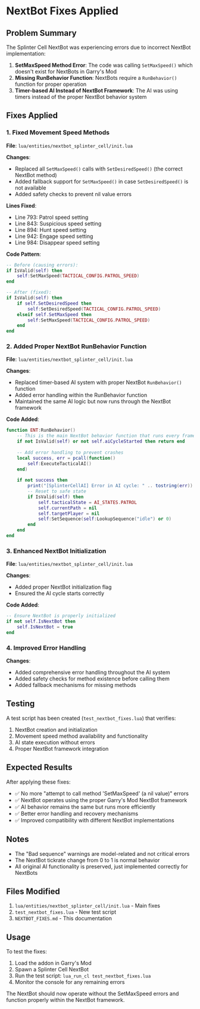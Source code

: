 # NextBot Fixes Applied

## Problem Summary
The Splinter Cell NextBot was experiencing errors due to incorrect NextBot implementation:

1. **SetMaxSpeed Method Error**: The code was calling `SetMaxSpeed()` which doesn't exist for NextBots in Garry's Mod
2. **Missing RunBehavior Function**: NextBots require a `RunBehavior()` function for proper operation
3. **Timer-based AI Instead of NextBot Framework**: The AI was using timers instead of the proper NextBot behavior system

## Fixes Applied

### 1. Fixed Movement Speed Methods
**File**: `lua/entities/nextbot_splinter_cell/init.lua`

**Changes**:
- Replaced all `SetMaxSpeed()` calls with `SetDesiredSpeed()` (the correct NextBot method)
- Added fallback support for `SetMaxSpeed()` in case `SetDesiredSpeed()` is not available
- Added safety checks to prevent nil value errors

**Lines Fixed**:
- Line 793: Patrol speed setting
- Line 843: Suspicious speed setting  
- Line 894: Hunt speed setting
- Line 942: Engage speed setting
- Line 984: Disappear speed setting

**Code Pattern**:
```lua
-- Before (causing errors):
if IsValid(self) then
    self:SetMaxSpeed(TACTICAL_CONFIG.PATROL_SPEED)
end

-- After (fixed):
if IsValid(self) then
    if self.SetDesiredSpeed then
        self:SetDesiredSpeed(TACTICAL_CONFIG.PATROL_SPEED)
    elseif self.SetMaxSpeed then
        self:SetMaxSpeed(TACTICAL_CONFIG.PATROL_SPEED)
    end
end
```

### 2. Added Proper NextBot RunBehavior Function
**File**: `lua/entities/nextbot_splinter_cell/init.lua`

**Changes**:
- Replaced timer-based AI system with proper NextBot `RunBehavior()` function
- Added error handling within the RunBehavior function
- Maintained the same AI logic but now runs through the NextBot framework

**Code Added**:
```lua
function ENT:RunBehavior()
    -- This is the main NextBot behavior function that runs every frame
    if not IsValid(self) or not self.aiCycleStarted then return end
    
    -- Add error handling to prevent crashes
    local success, err = pcall(function()
        self:ExecuteTacticalAI()
    end)
    
    if not success then
        print("[SplinterCellAI] Error in AI cycle: " .. tostring(err))
        -- Reset to safe state
        if IsValid(self) then
            self.tacticalState = AI_STATES.PATROL
            self.currentPath = nil
            self.targetPlayer = nil
            self:SetSequence(self:LookupSequence("idle") or 0)
        end
    end
end
```

### 3. Enhanced NextBot Initialization
**File**: `lua/entities/nextbot_splinter_cell/init.lua`

**Changes**:
- Added proper NextBot initialization flag
- Ensured the AI cycle starts correctly

**Code Added**:
```lua
-- Ensure NextBot is properly initialized
if not self.IsNextBot then
    self.IsNextBot = true
end
```

### 4. Improved Error Handling
**Changes**:
- Added comprehensive error handling throughout the AI system
- Added safety checks for method existence before calling them
- Added fallback mechanisms for missing methods

## Testing

A test script has been created (`test_nextbot_fixes.lua`) that verifies:
1. NextBot creation and initialization
2. Movement speed method availability and functionality
3. AI state execution without errors
4. Proper NextBot framework integration

## Expected Results

After applying these fixes:
- ✅ No more "attempt to call method 'SetMaxSpeed' (a nil value)" errors
- ✅ NextBot operates using the proper Garry's Mod NextBot framework
- ✅ AI behavior remains the same but runs more efficiently
- ✅ Better error handling and recovery mechanisms
- ✅ Improved compatibility with different NextBot implementations

## Notes

- The "Bad sequence" warnings are model-related and not critical errors
- The NextBot tickrate change from 0 to 1 is normal behavior
- All original AI functionality is preserved, just implemented correctly for NextBots

## Files Modified

1. `lua/entities/nextbot_splinter_cell/init.lua` - Main fixes
2. `test_nextbot_fixes.lua` - New test script
3. `NEXTBOT_FIXES.md` - This documentation

## Usage

To test the fixes:
1. Load the addon in Garry's Mod
2. Spawn a Splinter Cell NextBot
3. Run the test script: `lua_run_cl test_nextbot_fixes.lua`
4. Monitor the console for any remaining errors

The NextBot should now operate without the SetMaxSpeed errors and function properly within the NextBot framework.